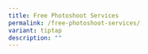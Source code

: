 ```yaml
---
title: Free Photoshoot Services
permalink: /free-photoshoot-services/
variant: tiptap
description: ""
---
```

